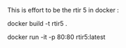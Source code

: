This is effort to be the rtir 5 in docker :


 docker build  -t rtir5 .



docker run -it -p 80:80 rtir5:latest

